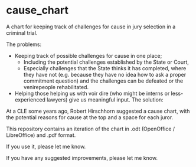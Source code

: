 # cause_chart
A chart for keeping track of challenges for cause in jury selection in a criminal trial.

The problems: 

 * Keeping track of possible challenges for cause in one place;
    - Including the potential challenges established by the State or Court,
    - Especially challenges that the State thinks it has completed, where they have not (e.g. because they have no  idea how to ask a proper commitment question) and the challenges can be defeated or the venirepeople rehabilitated.
 * Helping those helping us with voir dire (who might be interns or less-experienced lawyers) give us meaningful input.
The solution:

At a CLE some years ago, Robert Hirschhorn suggested a cause chart, with the potential reasons for cause at the top and a space for each juror.

This repository contains an iteration of the chart in .odt (OpenOffice / LibreOffice) and .pdf format.

If you use it, please let me know.

If you have any suggested improvements, please let me know.
